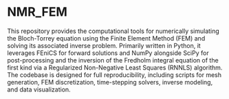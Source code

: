 # NMR_FEM
This repository provides the computational tools for numerically simulating the Bloch-Torrey equation using the Finite Element Method (FEM) and solving its associated inverse problem. Primarily written in Python, it leverages FEniCS for forward solutions and NumPy alongside SciPy for post-processing and the inversion of the Fredholm integral equation of the first kind via a Regularized Non-Negative Least Squares (RNNLS) algorithm. The codebase is designed for full reproducibility, including scripts for mesh generation, FEM discretization, time-stepping solvers, inverse modeling, and data visualization.
